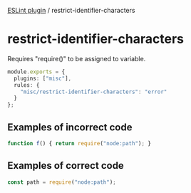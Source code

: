 [ESLint plugin](https://ilyub.github.io/eslint-plugin-misc/) / restrict-identifier-characters

# restrict-identifier-characters

Requires "require()" to be assigned to variable.

```ts
module.exports = {
  plugins: ["misc"],
  rules: {
    "misc/restrict-identifier-characters": "error"
  }
};
```

## Examples of incorrect code

```ts
function f() { return require("node:path"); }
```

## Examples of correct code

```ts
const path = require("node:path");
```